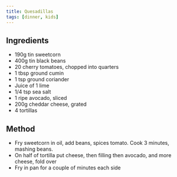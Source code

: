 ```yaml
---
title: Quesadillas
tags: [dinner, kids]
---
```


## Ingredients
- 190g tin sweetcorn
- 400g tin black beans
- 20 cherry tomatoes, chopped into quarters
- 1 tbsp ground cumin
- 1 tsp ground coriander
- Juice of 1 lime
- 1/4 tsp sea salt
- 1 ripe avocado, sliced
- 200g cheddar cheese, grated
- 4 tortillas

## Method
- Fry sweetcorn in oil, add beans, spices tomato. Cook 3 minutes, mashing beans.
- On half of tortilla put cheese, then filling then avocado, and more cheese, fold over
- Fry in pan for a couple of minutes each side
